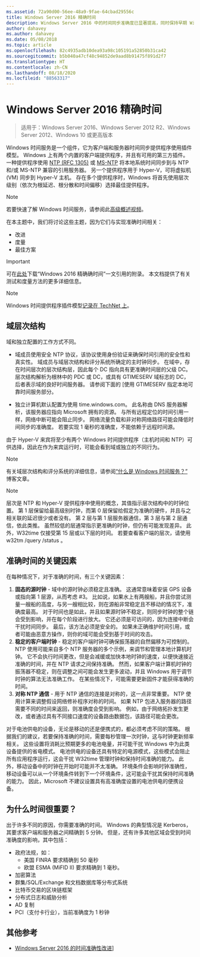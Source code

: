 ```yaml
---
ms.assetid: 72a90d00-56ee-48a9-9fae-64cbad29556c
title: Windows Server 2016 精确时间
description: Windows Server 2016 中的时间同步准确度已显著提高，同时保持早期 Windows 版本的完全向后 NTP 兼容性。
author: dahavey
ms.author: dahavey
ms.date: 05/08/2018
ms.topic: article
ms.openlocfilehash: 82c4935adb10dea93a98c105191a52850b31ca42
ms.sourcegitcommit: b5b040a47cf48c94852de9aad8b91475f891d2f7
ms.translationtype: HT
ms.contentlocale: zh-CN
ms.lasthandoff: 08/18/2020
ms.locfileid: "88563317"
---
```

# <a name="accurate-time-for-windows-server-2016"></a>Windows Server 2016 精确时间

>适用于：Windows Server 2016、Windows Server 2012 R2、Windows Server 2012、Windows 10 或更高版本

Windows 时间服务是一个组件，它为客户端和服务器时间同步提供程序使用插件模型。  Windows 上有两个内置的客户端提供程序，并且有可用的第三方插件。 一种提供程序使用 [NTP (RFC 1305)](https://tools.ietf.org/html/rfc1305) 或 [MS-NTP](/openspecs/windows_protocols/ms-sntp/8106cb73-ab3a-4542-8bc8-784dd32031cc) 将本地系统时间同步到与 NTP 和/或 MS-NTP 兼容的引用服务器。 另一个提供程序用于 Hyper-V，可将虚拟机 (VM) 同步到 Hyper-V 主机。  存在多个提供程序时，Windows 将首先使用层次级别（依次为根延迟、根分散和时间偏移）选择最佳提供程序。

> [!NOTE]
> 若要快速了解 Windows 时间服务，请参阅此[高级概述视频](https://aka.ms/WS2016TimeVideo)。

在本主题中，我们将讨论这些主题，因为它们与实现准确时间相关：

- 改进
- 度量
- 最佳方案

> [!IMPORTANT]
> 可在[此处](https://windocs.blob.core.windows.net/windocs/WindowsTimeSyncAccuracy_Addendum.pdf)下载“Windows 2016 精确确时间”一文引用的附录。  本文档提供了有关测试和度量方法的更多详细信息。

> [!NOTE]
> Windows 时间提供程序插件模型[记录在 TechNet 上](/windows/win32/sysinfo/time-provider)。

## <a name="domain-hierarchy"></a>域层次结构
域和独立配置的工作方式不同。

- 域成员使用安全 NTP 协议，该协议使用身份验证来确保时间引用的安全性和真实性。  域成员与域层次结构和评分系统所确定的主时钟同步。  在域中，存在时间层次的层次结构层，因此每个 DC 指向具有更准确时间层的父级 DC。  层次结构解析为根林中的 PDC 或 DC，或具有 GTIMESERV 域标志的 DC，后者表示域的良好时间服务器。  请参阅下面的 [使用 GTIMESERV 指定本地可靠时间服务部分。

- 独立计算机默认配置为使用 time.windows.com。  此名称由 DNS 服务器解析，该服务器应指向 Microsoft 拥有的资源。  与所有远程定位的时间引用一样，网络中断可能会阻止同步。  网络流量负载和非对称网络路径可能会降低时间同步的准确度。  若要实现 1 毫秒的准确度，不能依赖于远程时间源。

由于 Hyper-V 来宾将至少有两个 Windows 时间提供程序（主机时间和 NTP）可供选择，因此在作为来宾运行时，可能会看到域或独立的不同行为。

> [!NOTE]
> 有关域层次结构和评分系统的详细信息，请参阅[“什么是 Windows 时间服务？”](/archive/blogs/w32time/what-is-windows-time-service) 博客文章。

> [!NOTE]
> 层次是 NTP 和 Hyper-V 提供程序中使用的概念，其值指示层次结构中的时钟位置。  第 1 层保留给最高级别时钟，而第 0 层保留给假定为准确的硬件，并且与之相关联的延迟很少或者没有。  第 2 层与第 1 层服务器通信，第 3 层与第 2 层通信，依此类推。  虽然较低的层通常指示更准确的时钟，但仍有可能发现差异。  此外，W32time 仅接受第 15 层或以下层的时间。  若要查看客户端的层次，请使用 w32tm /query /status  。

## <a name="critical-factors-for-accurate-time"></a>准确时间的关键因素
在每种情况下，对于准确的时间，有三个关键因素：

1. **固态的源时钟** - 域中的源时钟必须稳定且准确。 这通常意味着安装 GPS 设备或指向第 1 层源，从而考虑 #3。 比如说，如果水上有两艘船，并且你尝试测量一艘船的高度，与另一艘相比较，则在源船非常稳定且不移动的情况下，准确度最高。 对于时间也是如此，并且如果源时钟不稳定，则同步时钟的整个链会受到影响，并在每个阶段进行放大。 它还必须是可访问的，因为连接中断会干扰时间同步。 最后，该方法必须是安全的。 如果未正确维护时间引用，或者可能由恶意方操作，则你的域可能会受到基于时间的攻击。
2. **稳定的客户端时钟** - 稳定的客户端时钟可确保振荡器的自然偏移为可控制的。  NTP 使用可能来自多个 NTP 服务器的多个示例，来调节和管理本地计算机时钟。  它不会执行时间更改，但是会减缓或加快本地时钟的速度，以便快速接近准确的时间，并在 NTP 请求之间保持准确。  然而，如果客户端计算机时钟的振荡器不稳定，则在调整之间可能会发生更多波动，并且 Windows 用于调节时钟的算法无法准确工作。  在某些情况下，可能需要更新固件才能获得准确的时间。
3. **对称 NTP 通信** - 用于 NTP 通信的连接是对称的，这一点非常重要。  NTP 使用计算来调整假设网络修补程序对称的时间。  如果 NTP 包进入服务器的路径需要不同的时间来返回，则准确度会受到影响。  例如，由于网络拓扑发生更改，或者通过具有不同接口速度的设备路由数据包，该路径可能会更改。

对于电池供电的设备，无论是移动的还是便携式的，都必须考虑不同的策略。  根据我们的建议，若要保持准确的时间，需要每秒管理一次时钟，这与时钟更新频率相关。 这些设置将消耗比预期更多的电池电量，并可能干扰 Windows 中为此类设备提供的省电模式。 电池供电的设备还具有特定的电源模式，这些模式会阻止所有应用程序运行，这会干扰 W32time 管理时钟和保持时间准确的能力。 此外，移动设备中的时钟在开始时可能并不太准确。  环境条件会影响时钟准确性，移动设备可以从一个环境条件转到下一个环境条件，这可能会干扰其保持时间准确的能力。  因此，Microsoft 不建议设置具有高准确度设置的电池供电的便携设备。

## <a name="why-is-time-important"></a>为什么时间很重要？
出于许多不同的原因，你需要准确的时间。  Windows 的典型情况是 Kerberos，其要求客户端和服务器之间精确到 5 分钟。  但是，还有许多其他区域会受到时间准确度的影响，其中包括：


- 政府法规，如：
    - 美国 FINRA 要求精确到 50 毫秒
    - 欧盟 ESMA (MiFID II) 要求精确到 1 毫秒。
- 加密算法
- 群集/SQL/Exchange 和文档数据库等分布式系统
- 比特币交易的区块链框架
- 分布式日志和威胁分析
- AD 复制
- PCI（支付卡行业），当前准确度为 1 秒钟

## <a name="additional-references"></a>其他参考

- [Windows Server 2016 的时间准确性改进](windows-server-2016-improvements.md)]